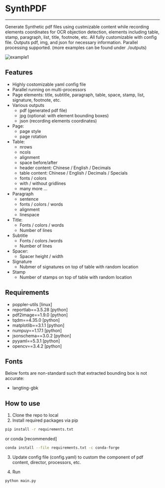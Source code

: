 # SynthPDF  
----
Generate Synthetic pdf files using custmizable content while recording elements coordinates for OCR objection detection, elements including table, stamp, paragraph, list, title, footnote, etc. All fully customizable with config file. Outputs pdf, img, and json for necessary information. Parallel processing supported. (more examples can be found under ./outputs)

![example1](https://github.com/SuperYuLu/SynthPDF/blob/master/examples/example.jpg)

## Features

+ Highly costomizable yaml config file
+ Parallel running on multi-processors
+ Page elements: title, subtitle, paragraph, table, space, stamp, list, signature, footnote, etc.
+ Various outputs
  - pdf (generated  pdf file)
  - jpg (optional: with element bounding boxes)
  - json (recording elements coordinates)
+ Page:
  - page style
  - page rotation 
+ Table:
  - nrows
  - ncols
  - alignment
  - space before/after
  - header content: Chinese / English / Decimals
  - table content: Chinese / English / Decimals / Specials
  - fonts / colors
  - with / without gridlines
  - many more ...
+ Paragraph
  - sentence
  - fonts / colors / words
  - alignment
  - linespace
+ Title:
  - Fonts / colors / words 
  - Number of lines
+ Subtitle
  - Fonts / colors /words
  - Number of lines
+ Spacer:
  - Spacer height / width
+ Signature
  - Nubmer of signatures on top of table with random location 
+ Stamp
  - Number of stamps on top of table with random location 
## Requirements

+ poppler-utils [linux]
+ reportlab==3.5.28 [python]
+ pdf2image==1.9.0 [python]
+ tqdm==4.35.0 [python]
+ matplotlib==3.1.1 [python]
+ numpuy==1.17.1 [python]
+ jsonschema==3.0.2 [python]
+ pyyaml==5.3.1 [python]
+ opencv==3.4.2 [python]


## Fonts

Below fonts are non-standard such that extracted bounding box is not accurate:
+ langting-gbk

## How to use
1. Clone the repo to local
2. Install required packages
via pip
```bash
pip install -r requirements.txt
```
or conda [recommended]
```bash
conda install --file requirements.txt -c conda-forge
```
3. Update config file (config.yaml) to custom the component of pdf content, director, processors, etc. 

4. Run
```bash
python main.py
```

